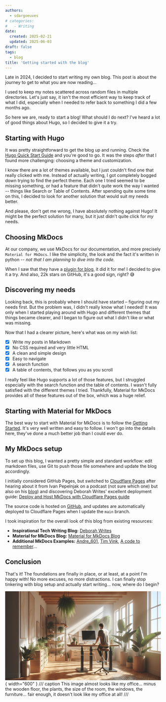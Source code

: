 ```yaml
---
authors:
  - sdargoeuves
# categories:
#   - Writing
date:
  created: 2025-02-21
  updated: 2025-06-03
draft: false
tags:
  - blog
title: 'Getting started with the blog'
---
```


Late in 2024, I  decided to start writing my own blog. This post is about the journey to get to what you are now reading...
<!-- more -->

I used to keep my notes scattered across random files in multiple directories. Let's just say, it isn't the most efficient way to keep track of what I did, especially when I needed to refer back to something I did a few months ago.

So here we are, ready to start a blog! What should I do next? I've heard a lot of good things about Hugo, so I decided to give it a try.

## Starting with Hugo

It was pretty straightforward to get the blog up and running. Check the [Hugo Quick Start Guide](https://gohugo.io/getting-started/quick-start/) and you're good to go. It was the steps *after* that I found more challenging: choosing a theme and customization.

I know there are a lot of themes available, but I just couldn't find one that really clicked with me. Instead of actually writing, I got completely bogged down trying to find the perfect theme. Each one I tried seemed to be missing something, or had a feature that didn't quite work the way I wanted -- things like Search or Table of Contents. After spending quite some time on this, I decided to look for another solution that would suit my needs better.

And please, don't get me wrong, I have absolutely nothing against Hugo! It might be the perfect solution for many, but it just didn't quite click for *my* needs.

## Choosing MkDocs

At our company, we use MkDocs for our documentation, and more precisely `Material for MkDocs`. I like the simplicity, the look and the fact it's written in python *-- not that I am planning to dive into the code.*

When I saw that they have a [plugin for blog](https://squidfunk.github.io/mkdocs-material/plugins/blog/), it did it for me! I decided to give it a try. And also, 22k stars on GitHub, it's a good sign, right? 😅

## Discovering my needs

Looking back, this is probably where I should have started – figuring out my needs first. But the problem was, I didn't really know what I needed! It was only when I started playing around with Hugo and different themes that things became clearer, and I began to figure out what I didn't like or what was missing.

Now that I had a clearer picture, here's what was on my wish list:

- [x] Write my posts in Markdown
- [x] No CSS required and very little HTML
- [x] A clean and simple design
- [x] Easy to navigate
- [x] A search function
- [x] A table of contents, that follows you as you scroll

I really feel like Hugo supports a lot of those features, but I struggled especially with the search function and the table of contents. I wasn't fully satisfied with the different themes I tried. Thankfully, Material for MkDocs provides all of these features out of the box, which was a huge relief.

## Starting with Material for MkDocs

The best way to start with Material for MkDocs is to follow the [Getting Started](https://squidfunk.github.io/mkdocs-material/getting-started/). It's very well written and easy to follow. I won't go into the details here, they've done a much better job than I could ever do.

## My MkDocs setup

To set up this blog, I wanted a pretty simple and standard workflow: edit markdown files, use Git to push those file somewhere and update the blog accordingly.

I initially considered GitHub Pages, but switched to [Cloudflare Pages](https://www.cloudflare.com/pages/) after hearing about it from Ivan Pepelnjak on a podcast (not sure which one) but also on his [blog](https://blog.ipspace.net/2024/07/blog-cloudflare/)) and discovering Deborah Writes' excellent deployment guide: [Deploy and Host MkDocs with Cloudflare Pages guide](https://deborahwrites.com/guides/deploy-host-mkdocs/deploy-mkdocs-material-cloudflare/)

The source code is hosted on [GitHub](https://github.com/sdargoeuves/noodleops-mkdocs), and updates are automatically deployed to Cloudflare Pages when I update the `main` branch.

I took inspiration for the overall look of this blog from existing resources:

- **Inspirational Tech Writing Blog:** [Deborah Writes](https://deborahwrites.com/blog/)
- **Material for MkDocs Blog:** [Material for MkDocs Blog](https://squidfunk.github.io/mkdocs-material/blog/)
- **Additional MkDocs Examples:** [Andre_601](https://andre601.ch/blog/), [Tim Vink](https://timvink.nl/blog/), [A code to remember](https://copdips.com/)...

## Conclusion

That's it! The foundations are finally in place, or at least, at a point I'm happy with! No more excuses, no more distractions. I can finally stop tinkering with blog setup and actually start writing... now, where do I begin?

![AI Generated image - Nordic style, large office, plants, large windows, with someone sitting at the desk ready to start typing](ai-nordic-office.png){ width="600" }
/// caption
This image almost looks like my office... minus the wooden floor, the plants, the size of the room, the windows, the furniture... fair enough, it doesn't look like my office at all!
///
